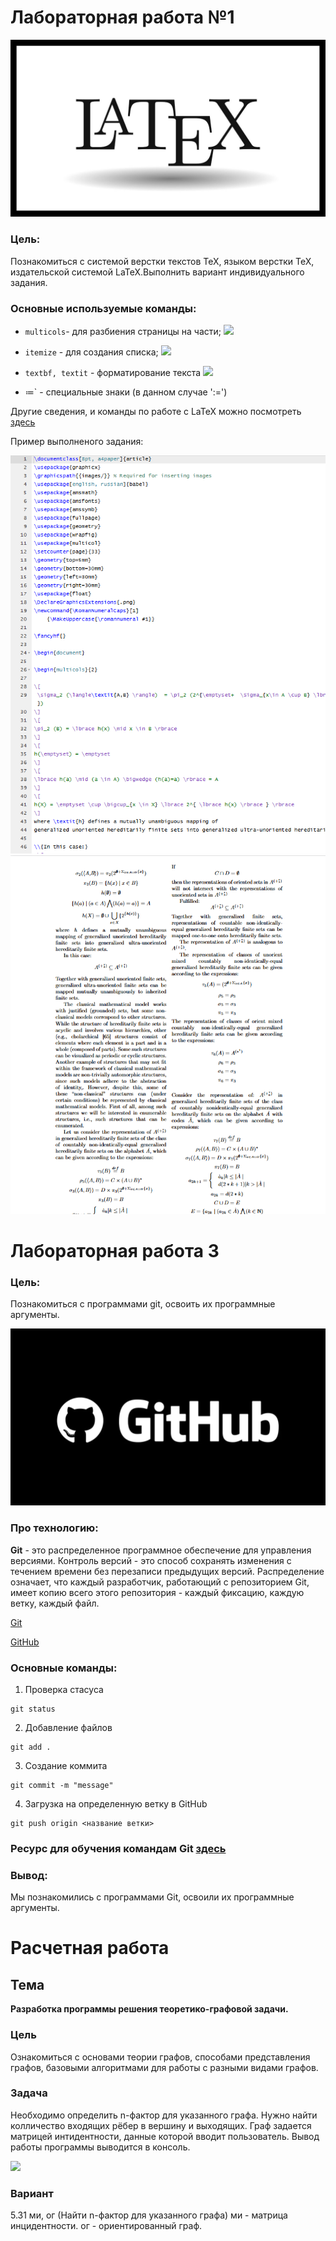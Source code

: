 # Лабораторная работа №1

![](./Images/maxresdefault.jpg)
### Цель: 


Познакомиться с системой верстки текстов TeX, языком верстки TeX, издательской системой LaTeX.Выполнить вариант индивидуального задания.

### Основные используемые команды:
* `multicols`- для разбиения страницы на части;
![](./Images/multicols.png)

* `itemize` - для создания списка;
![](./Images/itemize.png)

* `textbf, textit` - форматирование текста
![](./Images/textFormatting.png)

* $\coloneqq$` - специальные знаки (в данном случае ':=')


Другие сведения, и команды по работе с LaTeX можно посмотреть [здесь](https://www.overleaf.com/learn/latex/Learn_LaTeX_in_30_minutes)

Пример выполненого задания: 

![](./Images/Снимок%20экрана%202024-11-11%20205035.png)
![](./Images/Снимок%20экрана%202024-11-11%20205110.png)


# Лабораторная работа 3

### Цель: 

Познакомиться с программами git, освоить их программные аргументы.

![](./Images/e1efc28e6b.png)


### Про технологию:

 <b>Git</b> - это распределенное программное обеспечение для управления версиями. Контроль версий - это способ сохранять изменения с течением времени без перезаписи предыдущих версий. Распределение означает, что каждый разработчик, работающий с репозиторием Git, имеет копию всего этого репозитория - каждый фиксацию, каждую ветку, каждый файл.

 [Git](https://git-scm.com/)

 [GitHub](https://github.com/)
 
 ### Основные команды:
 
 1. Проверка стасуса

 ```
 git status
 ```
2. Добавление файлов

```
git add .
```
3. Создание коммита

```
git commit -m "message"
```
4. Загрузка на определенную ветку в GitHub

```
git push origin <название ветки>
```
### Ресурс для обучения командам Git [здесь](https://habr.com/ru/articles/541258/)

### Вывод: 
Мы познакомились с программами Git, освоили их программные аргументы.



# Расчетная работа

## Тема

<strong> Разработка программы решения теоретико-графовой задачи. </strong>

### Цель

Ознакомиться с основами теории графов, способами представления графов, базовыми алгоритмами для работы с разными видами графов.

### Задача
Необходимо определить n-фактор для указанного графа.
Нужно найти колличество входящих рёбер в вершину и выходящих. Граф задается матрицей интидентности, данные которой вводит пользователь. Вывод работы программы выводится в консоль.

![](./Images/250px-1.png)

### Вариант
5.31 ми, ог (Найти n-фактор для указанного графа)
ми - матрица инцидентности.
ог - ориентированный граф.
